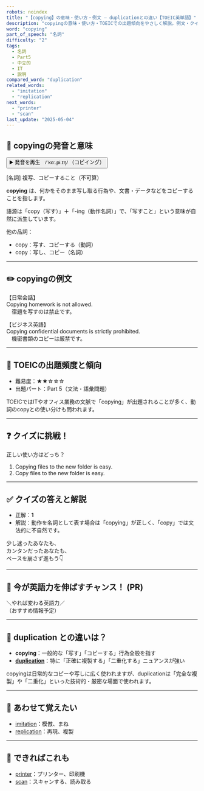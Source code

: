 ```yaml
---
robots: noindex
title: "【copying】の意味・使い方・例文 ― duplicationとの違い【TOEIC英単語】"
description: "copyingの意味・使い方・TOEICでの出題傾向をやさしく解説。例文・クイズ付きでduplicationとの違いもわかりやすく学べます。"
word: "copying"
part_of_speech: "名詞"
difficulty: "2"
tags:
  - 名詞
  - Part5
  - 中立的
  - IT
  - 説明
compared_word: "duplication"
related_words:
  - "imitation"
  - "replication"
next_words:
  - "printer"
  - "scan"
last_update: "2025-05-04"
---
```


## 🔰 copyingの発音と意味

<button class="play-audio" onclick="playTTS('copying')">
  <span class="play-audio-main">
    ▶️ 発音を再生　/ˈkɑː.pi.ɪŋ/
  </span>
  <span class="play-audio-sub">
    （コピイング）
  </span>
</button>

[名詞] 複写、コピーすること（不可算）

**copying** は、何かをそのまま写し取る行為や、文書・データなどをコピーすることを指します。

語源は「copy（写す）」＋「-ing（動作名詞）」で、「写すこと」という意味が自然に派生しています。

他の品詞：  
- copy：写す、コピーする（動詞）
- copy：写し、コピー（名詞）

---

## ✏️ copyingの例文

【日常会話】  
Copying homework is not allowed.  
　宿題を写すのは禁止です。

【ビジネス英語】  
Copying confidential documents is strictly prohibited.  
　機密書類のコピーは厳禁です。

---

## 🎯 TOEICの出題頻度と傾向

- 難易度：★★☆☆☆
- 出題パート：Part 5（文法・語彙問題）

TOEICではITやオフィス業務の文脈で「copying」が出題されることが多く、動詞のcopyとの使い分けも問われます。

---

## ❓ クイズに挑戦！

正しい使い方はどっち？

1. Copying files to the new folder is easy.  
2. Copy files to the new folder is easy.

---

## ✅ クイズの答えと解説

- 正解：**1**
- 解説：動作を名詞として表す場合は「copying」が正しく、「copy」では文法的に不自然です。

少し迷ったあなたも、  
カンタンだったあなたも、  
ペースを崩さず進もう👇️

---

## 🚀 今が英語力を伸ばすチャンス！ (PR)

<div class="info-center">
＼やれば変わる英語力／<br>  
（おすすめ情報予定）
</div>

---

## 🤔  duplication との違いは？

- **copying**：一般的な「写す」「コピーする」行為全般を指す
- **[duplication](/word/duplication/)**：特に「正確に複製する」「二重化する」ニュアンスが強い

copyingは日常的なコピーや写しに広く使われますが、duplicationは「完全な複製」や「二重化」といった技術的・厳密な場面で使われます。

---

## 🧩 あわせて覚えたい

- [imitation](/word/imitation/)：模倣、まね
- [replication](/word/replication/)：再現、複製

---

## 📖 できればこれも

- [printer](/word/printer/)：プリンター、印刷機
- [scan](/word/scan/)：スキャンする、読み取る

<!-- cvid: aid18_bid28 -->
